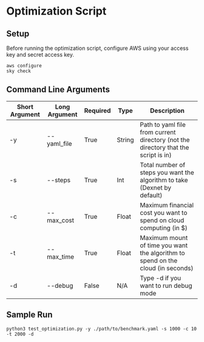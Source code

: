 # Optimization Script

## Setup
Before running the optimization script, configure AWS using your access key and secret access key.

```
aws configure
sky check
```

## Command Line Arguments
| Short Argument | Long Argument | Required | Type   | Description                                                                        |
| -------------- | ------------- | -------- | -----  | -----------                                                                        |
| -y             | --yaml_file   | True     | String | Path to yaml file from current directory (not the directory that the script is in) |
| -s             | --steps       | True     | Int    | Total number of steps you want the algorithm to take (Dexnet by default)           |
| -c             | --max_cost    | True     | Float  | Maximum financial cost you want to spend on cloud computing (in $)                 |
| -t             | --max_time    | True     | Float  | Maximum mount of time you want the algorithm to spend on the cloud (in seconds)    |
| -d             | --debug       | False    | N/A    | Type -d if you want to run debug mode                                              |

## Sample Run
```
python3 test_optimization.py -y ./path/to/benchmark.yaml -s 1000 -c 10 -t 2000 -d
```
